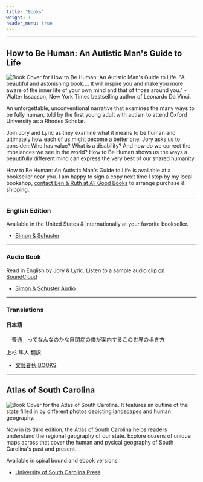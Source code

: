 ```yaml
---
title: "Books"
weight: 1
header_menu: true
---
```


---

## How to Be Human: An Autistic Man's Guide to Life
![Book Cover for How to Be Human: An Autistic Man's Guide to Life. "A beautiful and astonishing book.... It will inspire you and make you more aware of the inner life of your own mind and that of those around you." - Walter Issacson, New York Times bestselling author of Leonardo Da Vinci.](images/book.png)

An unforgettable, unconventional narrative that examines the many ways to be fully human, told by the first young adult with autism to attend Oxford University as a Rhodes Scholar.

Join Jory and Lyric as they examine what it means to be human and ultimately how each of us might become a better one. Jory asks us to consider: Who has value? What is a disability? And how do we correct the imbalances we see in the world? How to Be Human shows us the ways a beautifully different mind can express the very best of our shared humanity.

How to Be Human: An Autistic Man's Guide to Life is available at a bookseller near you. I am happy to sign a copy next time I stop by my local bookshop, [contact Ben & Ruth at All Good Books](https://www.allgoodbooks.com/contact-hours) to arrange purchase & shipping.

---

### English Edition
Available in the United States & Internationally at your favorite bookseller.
- [Simon & Schuster](https://www.simonandschuster.com/books/How-to-Be-Human/Jory-Fleming/9781501180507)

---
### Audio Book
Read in English by Jory & Lyric. Listen to a sample audio clip [on SoundCloud](https://soundcloud.com/simonschuster/how-to-be-human-audiobook)
- [Simon & Schuster Audio](https://www.simonandschuster.com/books/How-to-Be-Human/Jory-Fleming/9781508244837)

---

### Translations
#### 日本語
「普通」ってなんなのかな自閉症の僕が案内するこの世界の歩き方

上杉 隼人 翻訳
- [文藝春秋 BOOKS](https://books.bunshun.jp/ud/book/num/9784163916538)

---

## Atlas of South Carolina
![Book Cover for the Atlas of South Carolina. It features an outline of the state filled in by different photos depicting landscapes and human geography.](images/atlas.jpg)

Now in its third edition, the Atlas of South Carolina helps readers understand the regional geography of our state. Explore dozens of unique maps across that cover the human and pysical geography of South Carolina's past and present.

Available in spiral bound and ebook versions. 
- [University of South Carolina Press](https://uscpress.com/Atlas-of-South-Carolina-third-edition)